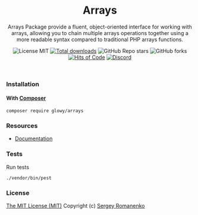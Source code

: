 <h1 align="center">Arrays</h1>
<p align="center">
Arrays Package provide a fluent, object-oriented interface for working with arrays, allowing you to chain multiple arrays operations together using a more readable syntax compared to traditional PHP arrays functions.
</p>

<p align="center">
<img src="https://img.shields.io/badge/license-MIT-blue.svg?label=License" alt="License MIT"> <a href="https://packagist.org/packages/glowy/arrays"><img src="https://poser.pugx.org/glowy/arrays/downloads" alt="Total downloads"></a> <img alt="GitHub Repo stars" src="https://img.shields.io/github/stars/glowyphp/arrays?label=Stars"> <img alt="GitHub forks" src="https://img.shields.io/github/forks/glowyphp/arrays?label=Forks"> <a href="https://hitsofcode.com"><img alt="Hits of Code" src="https://hitsofcode.com/github/glowyphp/arrays?branch=4.x"></a> <a href="https://discord.gg/ewQkqgfBAc"><img src="https://img.shields.io/discord/423097982498635778.svg?logo=discord&label=Discord%20Chat" alt="Discord"></a>
</p>

<br>

### Installation

#### With [Composer](https://getcomposer.org)

```
composer require glowy/arrays
```

### Resources
* [Documentation](https://awilum.github.io/glowyphp/arrays)

### Tests

Run tests

```
./vendor/bin/pest
```

### License
[The MIT License (MIT)](https://github.com/glowyphp/arrays/blob/master/LICENSE)
Copyright (c) [Sergey Romanenko](https://github.com/Awilum)
